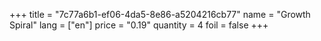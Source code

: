 +++
title = "7c77a6b1-ef06-4da5-8e86-a5204216cb77"
name = "Growth Spiral"
lang = ["en"]
price = "0.19"
quantity = 4
foil = false
+++
